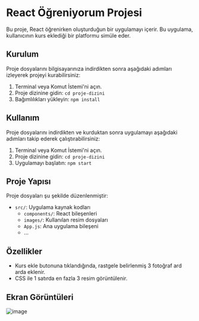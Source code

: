 
# React Öğreniyorum Projesi

Bu proje, React öğrenirken oluşturduğun bir uygulamayı içerir. Bu uygulama, kullanıcının kurs eklediği bir platformu simüle eder.

## Kurulum

Proje dosyalarını bilgisayarınıza indirdikten sonra aşağıdaki adımları izleyerek projeyi kurabilirsiniz:

1. Terminal veya Komut İstemi'ni açın.
2. Proje dizinine gidin: `cd proje-dizini`
3. Bağımlılıkları yükleyin: `npm install`

## Kullanım

Proje dosyalarını indirdikten ve kurduktan sonra uygulamayı aşağıdaki adımları takip ederek çalıştırabilirsiniz:

1. Terminal veya Komut İstemi'ni açın.
2. Proje dizinine gidin: `cd proje-dizini`
3. Uygulamayı başlatın: `npm start`

## Proje Yapısı

Proje dosyaları şu şekilde düzenlenmiştir:

- `src/`: Uygulama kaynak kodları
  - `components/`: React bileşenleri
  - `images/`: Kullanılan resim dosyaları
  - `App.js`: Ana uygulama bileşeni
  - ...

## Özellikler

- Kurs ekle butonuna tıklandığında, rastgele belirlenmiş 3 fotoğraf ard arda eklenir.
- CSS ile 1 satırda en fazla 3 resim görüntülenir.

## Ekran Görüntüleri
![image](https://github.com/FatiKrca/SimpleReactState/assets/101465668/f920899f-f0c8-4b45-ac7f-40c21d0fefac)

